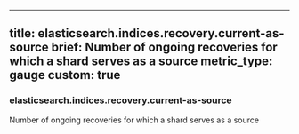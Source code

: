 
---
title: elasticsearch.indices.recovery.current-as-source
brief: Number of ongoing recoveries for which a shard serves as a source
metric_type: gauge
custom: true
---
### elasticsearch.indices.recovery.current-as-source

Number of ongoing recoveries for which a shard serves as a source
